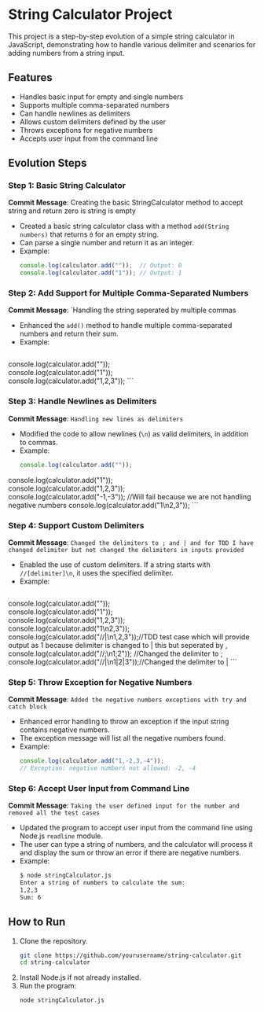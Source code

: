 # String Calculator Project

This project is a step-by-step evolution of a simple string calculator in JavaScript, demonstrating how to handle various delimiter and scenarios for adding numbers from a string input.

## Features

- Handles basic input for empty and single numbers
- Supports multiple comma-separated numbers
- Can handle newlines as delimiters
- Allows custom delimiters defined by the user
- Throws exceptions for negative numbers
- Accepts user input from the command line

## Evolution Steps

### Step 1: Basic String Calculator

**Commit Message**: Creating the basic StringCalculator method to accept string and return zero is string is empty 

- Created a basic string calculator class with a method `add(String numbers)` that returns `0` for an empty string.
- Can parse a single number and return it as an integer.
- Example:
    ```javascript
    console.log(calculator.add(""));  // Output: 0
    console.log(calculator.add("1")); // Output: 1
    ```

### Step 2: Add Support for Multiple Comma-Separated Numbers

**Commit Message**: `Handling the string seperated by multiple commas

- Enhanced the `add()` method to handle multiple comma-separated numbers and return their sum.
- Example:
    ```javascript
console.log(calculator.add(""));     
console.log(calculator.add("1"));     
console.log(calculator.add("1,2,3")); 
    ```

### Step 3: Handle Newlines as Delimiters

**Commit Message**: `Handling new lines as delimiters`

- Modified the code to allow newlines (`\n`) as valid delimiters, in addition to commas.
- Example:
    ```javascript
  console.log(calculator.add(""));          
console.log(calculator.add("1"));       
console.log(calculator.add("1,2,3"));  
console.log(calculator.add("-1,-3")); //Will fail because we are not handling negative numbers
console.log(calculator.add("1\n2,3"));
    ```

### Step 4: Support Custom Delimiters

**Commit Message**: `Changed the delimiters to ; and | and for TDD I have changed delimiter but not changed the delimiters in inputs provided`

- Enabled the use of custom delimiters. If a string starts with `//[delimiter]\n`, it uses the specified delimiter.
- Example:
    ```javascript
console.log(calculator.add(""));           
console.log(calculator.add("1"));            
console.log(calculator.add("1,2,3"));        
console.log(calculator.add("1\n2,3"));  
console.log(calculator.add("//|\n1,2,3"));//TDD test case which will provide output as 1 because delimiter is changed to | this but seperated by ,
console.log(calculator.add("//;\n1;2"));  //Changed the delimiter to ;   
console.log(calculator.add("//|\n1|2|3"));//Changed the delimiter to |
    ```

### Step 5: Throw Exception for Negative Numbers

**Commit Message**: `Added the negative numbers exceptions with try and catch block`

- Enhanced error handling to throw an exception if the input string contains negative numbers.
- The exception message will list all the negative numbers found.
- Example:
    ```javascript
    console.log(calculator.add("1,-2,3,-4")); 
    // Exception: negative numbers not allowed: -2, -4
    ```

### Step 6: Accept User Input from Command Line

**Commit Message**: `Taking the user defined input for the number and removed all the test cases`

- Updated the program to accept user input from the command line using Node.js `readline` module.
- The user can type a string of numbers, and the calculator will process it and display the sum or throw an error if there are negative numbers.
- Example:
    ```bash
    $ node stringCalculator.js
    Enter a string of numbers to calculate the sum:
    1,2,3
    Sum: 6
    ```

## How to Run

1. Clone the repository.
    ```bash
    git clone https://github.com/yourusername/string-calculator.git
    cd string-calculator
    ```
2. Install Node.js if not already installed.
3. Run the program:
    ```bash
    node stringCalculator.js
    ```
